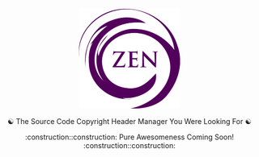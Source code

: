 <p align="center">
<picture>
  <source media="(prefers-color-scheme: dark)" srcset="https://raw.githubusercontent.com/norcane/zen/master/doc/assets/zen-logo-dark.png" width="200">
  <img alt="Light logo" src="https://raw.githubusercontent.com/norcane/zen/master/doc/assets/zen-logo-light.png" width="200">
</picture>
</p>

<p align="center">
☯️ The Source Code Copyright Header Manager You Were Looking For ☯️
</p>

<p align="center">
:construction::construction: Pure Awesomeness Coming Soon! :construction::construction:
</p>

